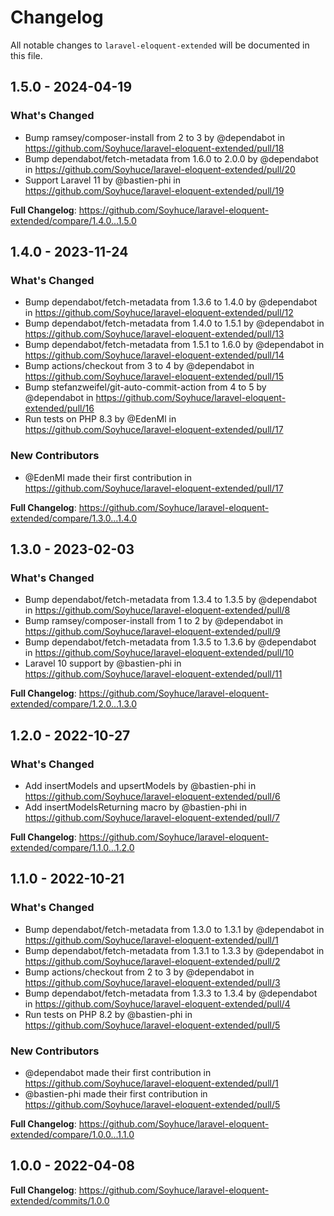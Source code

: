 # Changelog

All notable changes to `laravel-eloquent-extended` will be documented in this file.

## 1.5.0 - 2024-04-19

### What's Changed

* Bump ramsey/composer-install from 2 to 3 by @dependabot in https://github.com/Soyhuce/laravel-eloquent-extended/pull/18
* Bump dependabot/fetch-metadata from 1.6.0 to 2.0.0 by @dependabot in https://github.com/Soyhuce/laravel-eloquent-extended/pull/20
* Support Laravel 11 by @bastien-phi in https://github.com/Soyhuce/laravel-eloquent-extended/pull/19

**Full Changelog**: https://github.com/Soyhuce/laravel-eloquent-extended/compare/1.4.0...1.5.0

## 1.4.0 - 2023-11-24

### What's Changed

- Bump dependabot/fetch-metadata from 1.3.6 to 1.4.0 by @dependabot in https://github.com/Soyhuce/laravel-eloquent-extended/pull/12
- Bump dependabot/fetch-metadata from 1.4.0 to 1.5.1 by @dependabot in https://github.com/Soyhuce/laravel-eloquent-extended/pull/13
- Bump dependabot/fetch-metadata from 1.5.1 to 1.6.0 by @dependabot in https://github.com/Soyhuce/laravel-eloquent-extended/pull/14
- Bump actions/checkout from 3 to 4 by @dependabot in https://github.com/Soyhuce/laravel-eloquent-extended/pull/15
- Bump stefanzweifel/git-auto-commit-action from 4 to 5 by @dependabot in https://github.com/Soyhuce/laravel-eloquent-extended/pull/16
- Run tests on PHP 8.3 by @EdenMl in https://github.com/Soyhuce/laravel-eloquent-extended/pull/17

### New Contributors

- @EdenMl made their first contribution in https://github.com/Soyhuce/laravel-eloquent-extended/pull/17

**Full Changelog**: https://github.com/Soyhuce/laravel-eloquent-extended/compare/1.3.0...1.4.0

## 1.3.0 - 2023-02-03

### What's Changed

- Bump dependabot/fetch-metadata from 1.3.4 to 1.3.5 by @dependabot in https://github.com/Soyhuce/laravel-eloquent-extended/pull/8
- Bump ramsey/composer-install from 1 to 2 by @dependabot in https://github.com/Soyhuce/laravel-eloquent-extended/pull/9
- Bump dependabot/fetch-metadata from 1.3.5 to 1.3.6 by @dependabot in https://github.com/Soyhuce/laravel-eloquent-extended/pull/10
- Laravel 10 support by @bastien-phi in https://github.com/Soyhuce/laravel-eloquent-extended/pull/11

**Full Changelog**: https://github.com/Soyhuce/laravel-eloquent-extended/compare/1.2.0...1.3.0

## 1.2.0 - 2022-10-27

### What's Changed

- Add insertModels and upsertModels by @bastien-phi in https://github.com/Soyhuce/laravel-eloquent-extended/pull/6
- Add insertModelsReturning macro by @bastien-phi in https://github.com/Soyhuce/laravel-eloquent-extended/pull/7

**Full Changelog**: https://github.com/Soyhuce/laravel-eloquent-extended/compare/1.1.0...1.2.0

## 1.1.0 - 2022-10-21

### What's Changed

- Bump dependabot/fetch-metadata from 1.3.0 to 1.3.1 by @dependabot in https://github.com/Soyhuce/laravel-eloquent-extended/pull/1
- Bump dependabot/fetch-metadata from 1.3.1 to 1.3.3 by @dependabot in https://github.com/Soyhuce/laravel-eloquent-extended/pull/2
- Bump actions/checkout from 2 to 3 by @dependabot in https://github.com/Soyhuce/laravel-eloquent-extended/pull/3
- Bump dependabot/fetch-metadata from 1.3.3 to 1.3.4 by @dependabot in https://github.com/Soyhuce/laravel-eloquent-extended/pull/4
- Run tests on PHP 8.2 by @bastien-phi in https://github.com/Soyhuce/laravel-eloquent-extended/pull/5

### New Contributors

- @dependabot made their first contribution in https://github.com/Soyhuce/laravel-eloquent-extended/pull/1
- @bastien-phi made their first contribution in https://github.com/Soyhuce/laravel-eloquent-extended/pull/5

**Full Changelog**: https://github.com/Soyhuce/laravel-eloquent-extended/compare/1.0.0...1.1.0

## 1.0.0 - 2022-04-08

**Full Changelog**: https://github.com/Soyhuce/laravel-eloquent-extended/commits/1.0.0
